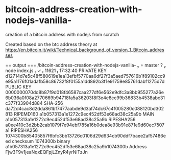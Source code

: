 # bitcoin-address-creation-with-nodejs-vanilla-
creation of a bitcoin address with nodejs from scratch 

Created based on the btc address theory at https://en.bitcoin.it/wiki/Technical_background_of_version_1_Bitcoin_addresses


== output ===
 /bitcoin-address-creation-with-nodejs-vanilla-   master ?  node index.js        ✓  11621  17:32:40
PRIVATE KEY d12714d7e5c48f580619e1ea13efbf5770aa6df27f3a5aed757616b1f89102cc9e95a1176f01adafb58c86732f8f0155a1dd892b3f1e91759e85761dabf1275d7d
PUBLIC KEY 0000000070dd8b87f9d018f46587caa277df6e562e9dfc3a8bb955277a26e6b036a0f08a2770669b94718fa5a36203f8f3e4e8cc99b36833b4538abc31c377f33904d884
SHA-256 da72d4cac8d2dda861bf7477aabde9d3af74dc67c4f005280c088120bd302813
RIPEMD160 a1b057313a1e1272c9ec452df53e68ad38c25a9b
MAIN a1b057313a1e1272c9ec452df53e68ad38c25a9b
RIPESHA256 a0ee410c3d2bb2cab1079f7e94ebf785a16b0dea8e93b91e871e9d60ec7507a1
RIPESHA256 1074300b85405857f6bfc3bb13726c0106d29d634cb90ddf7baee2af57486eed
checksum 1074300b
binary a1b057313a1e1272c9ec452df53e68ad38c25a9b1074300b
Address Fjw3F9v1jeaNqxEQFpjLZnyR4yrNiTzJn
